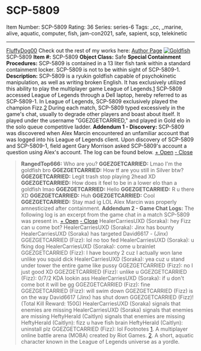 # SCP-5809
Item Number: SCP-5809
Rating: 36
Series: series-6
Tags: _cc, _marine, alive, aquatic, computer, fish, jam-con2021, safe, sapient, scp, telekinetic

---

[FluffyDog00](javascript:;)
Check out the rest of my works here: [Author Page](https://scp-wiki.wikidot.com/fluffy-s-corner-of-stuff|)
[![Goldfish](https://scp-wiki.wdfiles.com/local--resized-images/scp-5809/Goldfish/medium.jpg)](https://scp-wiki.wdfiles.com/local--files/scp-5809/Goldfish)
SCP-5809
**Item #:** SCP-5809
**Object Class:** Safe
**Special Containment Procedures:** SCP-5809 is contained in a 13 liter fish tank within a standard containment locker. SCP-5809 is not to be within sight of SCP-5809-1.
**Description:** SCP-5809 is a ryukin goldfish capable of psychokinetic manipulation, as well as writing broken English. It has exclusively utilized this ability to play the multiplayer game League of Legends.[1](javascript:;) SCP-5809 accessed League of Legends through a Dell laptop, hereby referred to as SCP-5809-1.
In League of Legends, SCP-5809 exclusively played the champion Fizz.[2](javascript:;) During each match, SCP-5809 typed excessively in the game's chat, usually to degrade other players and boast about itself. It played under the username "GGEZGETCARRIED," and played in Gold elo in the solo queue competitive ladder.
**Addendum 1 - Discovery:** SCP-5809 was discovered when Alex Marcin encountered an unfamiliar account that was logged into his League of Legends client. Upon discovery of SCP-5809 and SCP-5809-1, field agent Gary Morrison asked SCP-5809's account a question using Alex's account. The log can be found below.
[\+ Open](javascript:;)
[\- Close](javascript:;)
> **RangedTop666:** Who are you?
> **GGEZGETCARRIED:** Lmao I'm the goldfish bro
> **GGEZGETCARRIED:** How tf are you still in Silver btw?
> **GGEZGETCARRIED:** Legit trash stop playing 2head XD
> **GGEZGETCARRIED:** How does it feel to be in a lower elo than a goldfish lmao
> **GGEZGETCARRIED:** Hello
> **GGEZGETCARRIED:** R u there XD
> **GGEZGETCARRIED:** Huh
> **GGEZGETCARRIED:** Cool
> **GGEZGETCARRIED:** Stay mad ig LOL
Alex Marcin was properly amnesticized after containment.
**Addendum 2 - Game Chat Logs:** The following log is an excerpt from the game chat in a match SCP-5809 was present in.
[\+ Open](javascript:;)
[\- Close](javascript:;)
> HealerCarriesUXD (Soraka): hey Fizz can u come bot?
> HealerCarriesUXD (Soraka): Jinx has bounty
> HealerCarriesUXD (Soraka) has targeted David6617 \- (Jinx)
> GGEZGETCARRIED (Fizz): lol no too fed
> HealerCarriesUXD (Soraka): u fking dog
> HealerCarriesUXD (Soraka): come u brainlet
> GGEZGETCARRIED (Fizz): I have bounty 2 cuz I actually won lane unlike you squid dick
> HealerCarriesUXD (Soraka): yea cuz u stand under tower the entire game like pussy
> GGEZGETCARRIED (Fizz): no I just good XD
> GGEZGETCARRIED (Fizz): unlike u
> GGEZGETCARRIED (Fizz): 0/7/2 KDA lookin ass
> HealerCarriesUXD (Soraka): if u don't come bot it will be gg
> GGEZGETCARRIED (Fizz): fine
> GGEZGETCARRIED (Fizz): will swim down
> GGEZGETCARRIED (Fizz) is on the way
> David6617 (Jinx) has shut down GGEZGETCARRIED (Fizz)! (Total Kill Reward: 150G)
> HealerCarriesUXD (Soraka) signals that enemies are missing
> HealerCarriesUXD (Soraka) signals that enemies are missing
> HeftyHerald (Caitlyn) signals that enemies are missing
> HeftyHerald (Caitlyn): fizz u have fish brain
> HeftyHerald (Caitlyn): uninstall plz
> GGEZGETCARRIED (Fizz): lol
Footnotes
[1](javascript:;). A multiplayer online battle arena (MOBA) created by Riot Games.
[2](javascript:;). A short, aquatic character known in the League of Legends universe as a yordle.